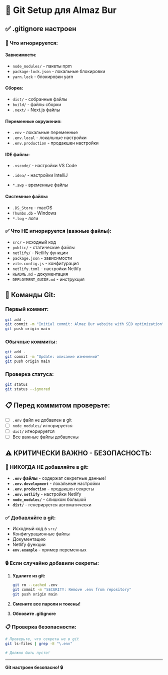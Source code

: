 # 🔧 Git Setup для Almaz Bur

## ✅ .gitignore настроен

### 🚫 **Что игнорируется:**

#### **Зависимости:**
- `node_modules/` - пакеты npm
- `package-lock.json` - локальные блокировки
- `yarn.lock` - блокировки yarn

#### **Сборка:**
- `dist/` - собранные файлы
- `build/` - файлы сборки
- `.next/` - Next.js файлы

#### **Переменные окружения:**
- `.env` - локальные переменные
- `.env.local` - локальные настройки
- `.env.production` - продакшен настройки

#### **IDE файлы:**
- `.vscode/` - настройки VS Code

- `.idea/` - настройки IntelliJ
- `*.swp` - временные файлы

#### **Системные файлы:**
- `.DS_Store` - macOS
- `Thumbs.db` - Windows
- `*.log` - логи

### ✅ **Что НЕ игнорируется (важные файлы):**

- `src/` - исходный код
- `public/` - статические файлы
- `netlify/` - Netlify функции
- `package.json` - зависимости
- `vite.config.js` - конфигурация
- `netlify.toml` - настройки Netlify
- `README.md` - документация
- `DEPLOYMENT_GUIDE.md` - инструкция

## 🚀 **Команды Git:**

### **Первый коммит:**
```bash
git add .
git commit -m "Initial commit: Almaz Bur website with SEO optimization"
git push origin main
```

### **Обычные коммиты:**
```bash
git add .
git commit -m "Update: описание изменений"
git push origin main
```

### **Проверка статуса:**
```bash
git status
git status --ignored
```

## 📋 **Перед коммитом проверьте:**

- [ ] `.env` файл не добавлен в git
- [ ] `node_modules/` игнорируется
- [ ] `dist/` игнорируется
- [ ] Все важные файлы добавлены

## ⚠️ **КРИТИЧЕСКИ ВАЖНО - БЕЗОПАСНОСТЬ:**

### 🚨 **НИКОГДА НЕ добавляйте в git:**
- **`.env` файлы** - содержат секретные данные!
- **`.env.development`** - локальные настройки
- **`.env.production`** - продакшен секреты
- **`.env.netlify`** - настройки Netlify
- **`node_modules/`** - слишком большой
- **`dist/`** - генерируется автоматически

### ✅ **Добавляйте в git:**
- Исходный код в `src/`
- Конфигурационные файлы
- Документацию
- Netlify функции
- **`env.example`** - пример переменных

### 🔒 **Если случайно добавили секреты:**

1. **Удалите из git:**
   ```bash
   git rm --cached .env
   git commit -m "SECURITY: Remove .env from repository"
   git push origin main
   ```

2. **Смените все пароли и токены!**
3. **Обновите .gitignore**

### 📋 **Проверка безопасности:**
```bash
# Проверьте, что секреты не в git
git ls-files | grep -E "\.env"

# Должно быть пусто!
```

---

**Git настроен безопасно! 🔒**
